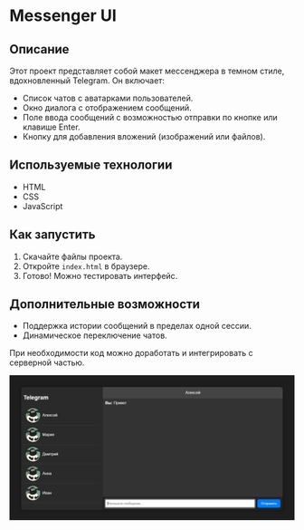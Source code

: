 # Messenger UI

<h2>Описание</h2>
<p>Этот проект представляет собой макет мессенджера в темном стиле, вдохновленный Telegram. Он включает:</p>
<ul>
    <li>Список чатов с аватарками пользователей.</li>
    <li>Окно диалога с отображением сообщений.</li>
    <li>Поле ввода сообщений с возможностью отправки по кнопке или клавише Enter.</li>
    <li>Кнопку для добавления вложений (изображений или файлов).</li>
</ul>

<h2>Используемые технологии</h2>
<ul>
    <li>HTML</li>
    <li>CSS</li>
    <li>JavaScript</li>
</ul>

<h2>Как запустить</h2>
<ol>
    <li>Скачайте файлы проекта.</li>
    <li>Откройте <code>index.html</code> в браузере.</li>
    <li>Готово! Можно тестировать интерфейс.</li>
</ol>

<h2>Дополнительные возможности</h2>
<ul>
    <li>Поддержка истории сообщений в пределах одной сессии.</li>
    <li>Динамическое переключение чатов.</li>
</ul>

<p>При необходимости код можно доработать и интегрировать с серверной частью.</p>

<p>
  <img src="src/chat.PNG">
</p>
